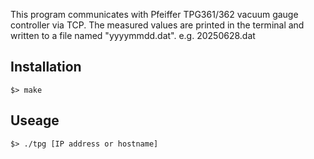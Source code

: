 This program communicates with Pfeiffer TPG361/362 vacuum gauge controller via TCP.
The measured values are printed in the terminal and written to a file named "yyyymmdd.dat".
e.g. 20250628.dat

## Installation
```
$> make
```

## Useage
```
$> ./tpg [IP address or hostname]
```
